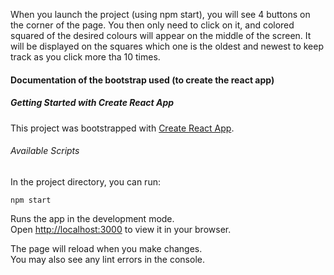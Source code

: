 When you launch the project (using npm start), you will see 4 buttons on the corner of the page. You then only need to click on it, and colored squared of the desired colours will appear on the middle of the screen. It will be displayed on the squares which one is the oldest and newest to keep track as you click more tha 10 times.





#### Documentation of the bootstrap used (to create the react app)
##### Getting Started with Create React App

This project was bootstrapped with [Create React App](https://github.com/facebook/create-react-app).

###### Available Scripts

In the project directory, you can run:

 `npm start`

Runs the app in the development mode.\
Open [http://localhost:3000](http://localhost:3000) to view it in your browser.

The page will reload when you make changes.\
You may also see any lint errors in the console.


